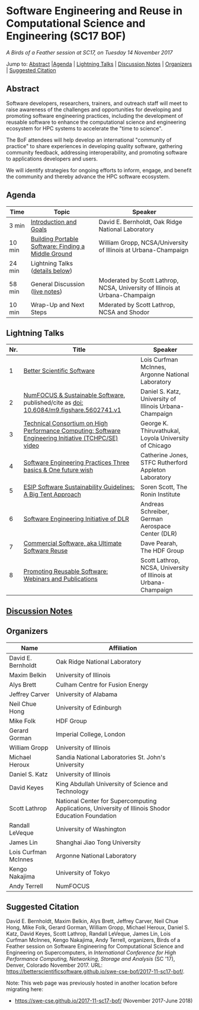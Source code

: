 # Software Engineering and Reuse in Computational Science and Engineering (SC17 BOF)

_A Birds of a Feather session at SC17, on Tuesday 14 November 2017_

Jump to: [Abstract](#abstract) |[Agenda](#agenda) | [Lightning Talks](#lightning-talks) | [Discussion Notes](#discussion-notes) | [Organizers](#organizers) |  [Suggested Citation](#suggested-citation)

## Abstract

Software developers, researchers, trainers, and outreach staff will
meet to raise awareness of the challenges and opportunities for
developing and promoting software engineering practices, including the
development of reusable software to enhance the computational science
and engineering ecosystem for HPC systems to accelerate the "time to
science".

The BoF attendees will help develop an international "community of
practice" to share experiences in developing quality software,
gathering community feedback, addressing interoperability, and
promoting software to applications developers and users.

We will identify strategies for ongoing efforts to inform, engage, and
benefit the community and thereby advance the HPC software ecosystem.

## Agenda

Time | Topic | Speaker
-----|-------|--------
3 min | [Introduction and Goals](000-intro-bernholdt.pdf) | David E. Bernholdt, Oak Ridge National Laboratory
10 min | [Building Portable Software: Finding a Middle Ground](002-libraries-gropp.pdf) | William Gropp, NCSA/University of Illinois at Urbana-Champaign
24 min | Lightning Talks ([details below](#lightning-talks))
58 min | General Discussion ([live notes](http://bit.ly/swe-bof-notes)) | Moderated by Scott Lathrop, NCSA, University of Illinois at Urbana-Champaign
10 min | Wrap-Up and Next Steps | Mderated by Scott Lathrop, NCSA and Shodor

## Lightning Talks

Nr. | Title | Speaker
--|-------|---------------------
1 | [Better Scientific Software](011-bssw-mcinnes.pdf)| Lois Curfman McInnes, Argonne National Laboratory
2 | [NumFOCUS & Sustainable Software](021-numfocus-katz.pdf), published/cite as [doi: 10.6084/m9.figshare.5602741.v1](https://doi.org/10.6084/m9.figshare.5602741.v1) | Daniel S. Katz, University of Illinois Urbana-Champaign
3 | [Technical Consortium on High Performance Computing: Software Engineering Initiative (TCHPC/SE)](031-tchpc-thiruvathukal.pdf) [video](https://youtu.be/UnmFanbX2Bw) | George K. Thiruvathukal, Loyola University of Chicago
4 | [Software Engineering Practices Three basics & One future wish](041-basics-jones.pdf) | Catherine Jones, STFC Rutherford Appleton Laboratory
5 | [ESIP Software Sustainability Guidelines: A Big Tent Approach](051-esip-scott.pdf) | Soren Scott, The Ronin Institute
6 | [Software Engineering Initiative of DLR](061-dlr-schreiber.pdf) | Andreas Schreiber, German Aerospace Center (DLR)
7 | [Commercial Software, aka Ultimate Software Reuse](071-commercial-pearah.pdf) | Dave Pearah, The HDF Group
8 | [Promoting Reusable Software: Webinars and Publications](081-reuse-lathrop.pdf) | Scott Lathrop, NCSA, University of Illinois at Urbana-Champaign

## [Discussion Notes](bof-notes.md)

## Organizers

Name | Affiliation
-----|------------
David E. Bernholdt | Oak Ridge National Laboratory
Maxim Belkin | University of Illinois
Alys Brett | Culham Centre for Fusion Energy
Jeffrey Carver | University of Alabama
Neil Chue Hong | University of Edinburgh
Mike Folk | HDF Group
Gerard Gorman | Imperial College, London
William Gropp | University of Illinois
Michael Heroux | Sandia National Laboratories St. John's University
Daniel S. Katz | University of Illinois
David Keyes | King Abdullah University of Science and Technology
Scott Lathrop | National Center for Supercomputing Applications, University of Illinois Shodor Education Foundation
Randall LeVeque | University of Washington
James Lin | Shanghai Jiao Tong University
Lois Curfman McInnes | Argonne National Laboratory
Kengo Nakajima | University of Tokyo
Andy Terrell | NumFOCUS

## Suggested Citation


David E. Bernholdt, Maxim Belkin, Alys Brett, Jeffrey Carver, Neil
Chue Hong, Mike Folk, Gerard Gorman, William Gropp, Michael Heroux,
Daniel S.  Katz, David Keyes, Scott Lathrop, Randall LeVeque, James
Lin, Lois Curfman McInnes, Kengo Nakajima, Andy Terrell, organizers,
Birds of a Feather session on Software Engineering for Computational
Science and Engineering on Supercomputers, in _International
Conference for High Performance Computing, Networking, Storage and
Analysis_ (SC '17), Denver, Colorado November 2017. URL:
<https://betterscientificsoftware.github.io/swe-cse-bof/2017-11-sc17-bof/>.

Note: This web page was previously hosted in another location before migrating here:
* <https://swe-cse.github.io/2017-11-sc17-bof/> (November 2017-June 2018)
